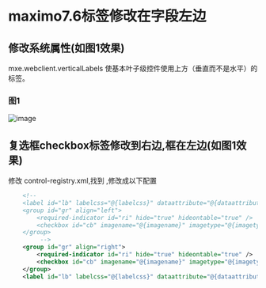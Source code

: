 # maximo7.6标签修改在字段左边

## 修改系统属性(如图1效果)
mxe.webclient.verticalLabels  使基本叶子级控件使用上方（垂直而不是水平）的标签。

### 图1
![image](https://raw.githubusercontent.com/shoukaiseki/blogdoc/master/maximo7.6%E6%A0%87%E7%AD%BE%E4%BF%AE%E6%94%B9%E5%9C%A8%E5%AD%97%E6%AE%B5%E5%B7%A6%E8%BE%B9/img/001.png)

## 复选框checkbox标签修改到右边,框在左边(如图1效果)

修改 control-registry.xml,找到 <control-descriptor name="checkbox"> ,修改成以下配置

```Xml
	<!--
	<label id="lb" labelcss="@{labelcss}" dataattribute="@{dataattribute}" title="@{label}" align="right" hideontable="true" textcss="@{textcss}" oninput="true" requiredlabel="false" labelfor="cb"/>
	<group id="gr" align="left">
		<required-indicator id="ri" hide="true" hideontable="true" />
		<checkbox id="cb" imagename="@{imagename}" imagetype="@{imagetype}" dataattribute="@{dataattribute}" cssclass="checkbox" inputmode="@{inputmode}" msgtrue="@{msgtrue}" msgfalse="@{msgfalse}" cbsize="@{size}" title="@{label}" synchronous="@{synchronous}" notifyportlets="@{notifyportlets}" mxeventjshandler="@{mxeventjshandler}" labelledby="lb"/>
	</group>
	     -->
	<group id="gr" align="right">
		<required-indicator id="ri" hide="true" hideontable="true" />
		<checkbox id="cb" imagename="@{imagename}" imagetype="@{imagetype}" dataattribute="@{dataattribute}" cssclass="checkbox" inputmode="@{inputmode}" msgtrue="@{msgtrue}" msgfalse="@{msgfalse}" cbsize="@{size}" title="@{label}" synchronous="@{synchronous}" notifyportlets="@{notifyportlets}" mxeventjshandler="@{mxeventjshandler}" labelledby="lb"/>
	</group>
	<label id="lb" labelcss="@{labelcss}" dataattribute="@{dataattribute}" title="@{label}" align="left" hideontable="true" textcss="@{textcss}" oninput="true" requiredlabel="false" labelfor="cb"/>
```
